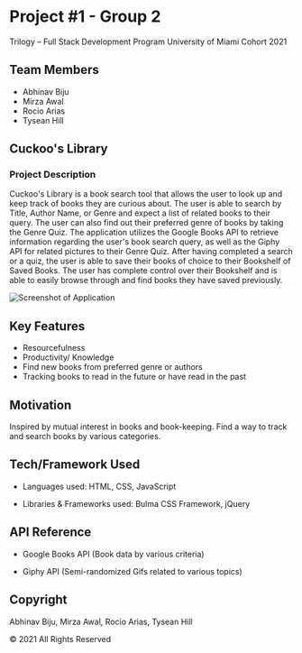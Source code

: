 
# Project #1 - Group 2

Trilogy – Full Stack Development Program University of Miami Cohort 2021

## Team Members

- Abhinav Biju
- Mirza Awal
- Rocio Arias
- Tysean Hill

## Cuckoo's Library

### Project Description

Cuckoo's Library is a book search tool that allows the user to look up and keep track of books they are curious about. The user is able to search by Title, Author Name, or Genre and expect a list of related books to their query. The user can also find out their preferred genre of books by taking the Genre Quiz. The application utilizes the Google Books API to retrieve information regarding the user's book search query, as well as the Giphy API for related pictures to their Genre Quiz. After having completed a search or a quiz, the user is able to save their books of choice to their Bookshelf of Saved Books. The user has complete control over their Bookshelf and is able to easily browse through and find books they have saved previously.

![Screenshot of Application](/assets/images/shortScreenGrab.gif?raw=true "Screenshot of Cuckoo's Library Site")

## Key Features

- Resourcefulness
- Productivity/ Knowledge
- Find new books from preferred genre or authors
- Tracking books to read in the future or have read in the past

## Motivation

Inspired by mutual interest in books and book-keeping. Find a way to track and search books by various categories.

## Tech/Framework Used

- Languages used:
HTML, CSS, JavaScript

- Libraries & Frameworks used:
Bulma CSS Framework, jQuery

## API Reference

- Google Books API (Book data by various criteria)

- Giphy API (Semi-randomized Gifs related to various topics)

## Copyright

Abhinav Biju, Mirza Awal, Rocio Arias, Tysean Hill

© 2021 All Rights Reserved
